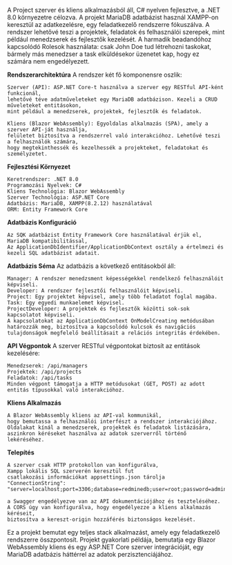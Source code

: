 
A Project szerver és kliens alkalmazásból áll, C# nyelven fejlesztve, a .NET 8.0 környezetre célozva.
A projekt MariaDB adatbázist használ XAMPP-on keresztül az adatkezelésre, egy feladatkezelő rendszerre fókuszálva.
A rendszer lehetővé teszi a projektek, feladatok és felhasználói szerepek, mint például menedzserek és fejlesztők kezelését.
A harmadik beadandóhoz kapcsolódó Rolesok használata: csak John Doe tud létrehozni taskokat, bármely más menedzser a task elküldésekor üzenetet kap, hogy ez számára nem engedélyezett.

**Rendszerarchitektúra**
A rendszer két fő komponensre oszlik:

    Szerver (API): ASP.NET Core-t használva a szerver egy RESTful API-ként funkcionál,
    lehetővé téve adatműveleteket egy MariaDB adatbázison. Kezeli a CRUD műveleteket entitásokon,
    mint például a menedzserek, projektek, fejlesztők és feladatok.

    Kliens (Blazor WebAssembly): Egyoldalas alkalmazás (SPA), amely a szerver API-ját használja,
    felületet biztosítva a rendszerrel való interakcióhoz. Lehetővé teszi a felhasználók számára,
    hogy megtekinthessék és kezelhessék a projekteket, feladatokat és személyzetet.

**Fejlesztési Környezet**

    Keretrendszer: .NET 8.0
    Programozási Nyelvek: C#
    Kliens Technológia: Blazor WebAssembly
    Szerver Technológia: ASP.NET Core
    Adatbázis: MariaDB, XAMPP(8.2.12) használatával
    ORM: Entity Framework Core

**Adatbázis Konfiguráció**

    Az SQK adatbázist Entity Framework Core használatával érjük el, MariaDB kompatibilitással,
    Az ApplicationDbIdentifier/ApplicationDbContext osztály a értelmezi és kezeli SQL adatbázist adatait.

**Adatbázis Séma**
Az adatbázis a következő entitásokból áll:

    Manager: A rendszer menedzsment képességekkel rendelkező felhasználóit képviseli.
    Developer: A rendszer fejlesztői felhasználóit képviseli.
    Project: Egy projektet képvisel, amely több feladatot foglal magába.
    Task: Egy egyedi munkaelemet képvisel.
    ProjectDeveloper: A projektek és fejlesztők közötti sok-sok kapcsolatot képviseli.
    A kapcsolatokat az ApplicationDbContext OnModelCreating metódusában határozzák meg, biztosítva a kapcsolódó kulcsok és navigációs tulajdonságok megfelelő beállításait a relációs integritás érdekében.

**API Végpontok**
A szerver RESTful végpontokat biztosít az entitások kezelésére:

    Menedzserek: /api/managers
    Projektek: /api/projects
    Feladatok: /api/tasks
    Minden végpont támogatja a HTTP metódusokat (GET, POST) az adott entitás típusokkal való interakcióhoz.

**Kliens Alkalmazás**

    A Blazor WebAssembly kliens az API-val kommunikál, 
    hogy bemutassa a felhasználói interfészt a rendszer interakciójához. 
    Oldalakat kínál a menedzserek, projektek és feladatok listázására, 
    aszinkron kéréseket használva az adatok szerverről történő lekéréséhez.


**Telepítés**

    A szerver csak HTTP protokollon van konfigurálva, 
    Xampp lokális SQL szerverén keresztül fut
    csatlakozási információkat appsettings.json tárolja
    "ConnectionString": "server=localhost;port=3306;database=redminedb;user=root;password=adminpw;"
    
    a Swagger engedélyezve van az API dokumentációjához és teszteléséhez.
    A CORS úgy van konfigurálva, hogy engedélyezze a kliens alkalmazás kéréseit,
    biztosítva a kereszt-origin hozzáférés biztonságos kezelését.

Ez a projekt bemutat egy teljes stack alkalmazást, amely egy feladatkezelő rendszerre összpontosít. 
Projekt gyakorlati példája, bemutatja egy Blazor WebAssembly kliens és egy ASP.NET Core szerver integrációját, egy MariaDB adatbázis háttérrel az adatok perzisztenciájához.
